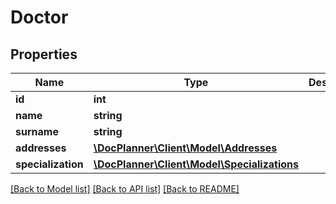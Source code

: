 # Doctor

## Properties
Name | Type | Description | Notes
------------ | ------------- | ------------- | -------------
**id** | **int** |  | [optional] 
**name** | **string** |  | [optional] 
**surname** | **string** |  | [optional] 
**addresses** | [**\DocPlanner\Client\Model\Addresses**](Addresses.md) |  | [optional] 
**specialization** | [**\DocPlanner\Client\Model\Specializations**](Specializations.md) |  | [optional] 

[[Back to Model list]](../../README.md#documentation-for-models) [[Back to API list]](../../README.md#documentation-for-api-endpoints) [[Back to README]](../../README.md)

